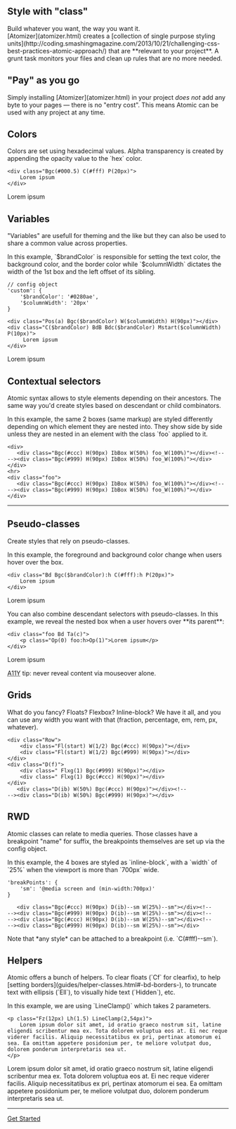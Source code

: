 ##

<div class="Bxz(bb) D(ib) Va(t) W(100%) Pend(20px)--sm W(50%)--sm">
<h2 class="Bdw(0)! P(0) M(0)">Style with &quot;class&quot;</h2>
<p>Build whatever you want, the way you want it.<br>
[Atomizer](atomizer.html) creates a [collection of single purpose styling units](http://coding.smashingmagazine.com/2013/10/21/challenging-css-best-practices-atomic-approach/) that are **relevant to your project**. A grunt task monitors your files and clean up rules that are no more needed.</p>
</div><!--
--><div class="Bxz(bb) D(ib) Va(t) W(100%) Pstart(20px)--sm W(50%)--sm">
<h2 class="Bdw(0)! P(0) M(0)">&quot;Pay&quot; as you go</h2>
<p>Simply installing [Atomizer](atomizer.html) in your project <em>does not</em> add any byte to your pages &mdash; there is no &quot;entry cost&quot;. This means Atomic can be used with any project at any time.</p>
</div>

## Colors

<div class="Row">
    <div class="Fl(start) W(60%) Fl(n)--xs W(a)--xs">
        Colors are set using hexadecimal values. Alpha transparency is created by appending the opacity value to the `hex` color.
    </div>
    <div class="Fl(start) W(60%) Cl(b) Fl(n)--xs W(a)--xs">
<pre><code class="lang-css">&lt;div class="Bgc(#<span class="hljs-number">000</span>.<span class="hljs-number">5</span>) C(#fff) P(<span class="hljs-number">20</span>px)"&gt;
    <span class="hljs-comment">Lorem ipsum</span>
&lt;/div&gt;
</code></pre>
    </div>
    <div class="Fl(end) W(30%) My(1em) Fl(n)--xs W(a)--xs">
        <div class="Bgc(#000.5) C(#fff) P(20px)">
            Lorem ipsum
        </div>
    </div>
</div>

## Variables

<div class="Row">
    <div class="Fl(start) W(60%) Fl(n)--xs W(a)--xs">
        <p>&quot;Variables&quot; are usefull for theming and the like but they can also be used to share a common value across properties.</p>
        <p>In this example, `$brandColor` is responsible for setting the text color, the background color, and the border color while `$columnWidth` dictates the width of the 1st box and the left offset of its sibling.</p>
    </div>
    <div class="Fl(start) W(60%) Cl(b) Fl(n)--xs W(a)--xs">
<pre><code class="lang-javascript"><span class="hljs-comment">// config object</span>
<span class="hljs-string">'custom'</span>: {
    <span class="hljs-string">'$brandColor'</span>: <span class="hljs-string">'#0280ae'</span>,
    <span class="hljs-string">'$columnWidth'</span>: <span class="hljs-string">'20px'</span>
}
</code></pre>
<pre><code class="lang-html">&lt;div class="Pos(a) Bgc($brandColor) W($columnWidth) H(<span class="hljs-number">90</span>px)"&gt;&lt;/div&gt;
&lt;div class="C($brandColor) BdB Bdc($brandColor) Mstart($columnWidth) P(<span class="hljs-number">10</span>px)"&gt;
     <span class="hljs-comment">Lorem ipsum</span>
&lt;/div&gt;
</code></pre>
    </div>
    <div class="Fl(end) W(30%) My(1em) Fl(n)--xs W(a)--xs">
        <div class="Pos(a) Bgc($brandColor) W($columnWidth) H(90px)"></div>
        <div class="C($brandColor) BdB Bdc($brandColor) Mstart($columnWidth) P(10px)">
            Lorem ipsum
        </div>
    </div>
</div>

## Contextual selectors

<div class="Row">
    <div class="Fl(start) W(60%) Fl(n)--xs W(a)--xs">
        <p>Atomic syntax allows to style elements depending on their ancestors. The same way you'd create styles based on descendant or child combinators.</p>
        <p>In this example, the same 2 boxes (same markup) are styled differently depending on which element they are nested into. They show side by side unless they are nested in an element with the class `foo` applied to it.</p>
    </div>
    <div class="Fl(start) W(60%) Cl(b) Fl(n)--xs W(a)--xs">
<pre><code class="lang-html"><span class="hljs-tag">&lt;<span class="hljs-title">div</span>&gt;</span>
   <span class="hljs-tag">&lt;<span class="hljs-title">div</span> <span class="hljs-attribute">class</span>=<span class="hljs-value">"Bgc(#ccc) H(90px) IbBox W(50%) foo_W(100%)"</span>&gt;</span><span class="hljs-tag">&lt;/<span class="hljs-title">div</span>&gt;</span><span class="hljs-comment">&lt;!--
--&gt;</span><span class="hljs-tag">&lt;<span class="hljs-title">div</span> <span class="hljs-attribute">class</span>=<span class="hljs-value">"Bgc(#999) H(90px) IbBox W(50%) foo_W(100%)"</span>&gt;</span><span class="hljs-tag">&lt;/<span class="hljs-title">div</span>&gt;</span>
<span class="hljs-tag">&lt;/<span class="hljs-title">div</span>&gt;</span>
<span class="hljs-tag">&lt;<span class="hljs-title">hr</span>&gt;</span>
<span class="hljs-tag">&lt;<span class="hljs-title">div</span> <span class="hljs-attribute">class</span>=<span class="hljs-value">"foo"</span>&gt;</span>
   <span class="hljs-tag">&lt;<span class="hljs-title">div</span> <span class="hljs-attribute">class</span>=<span class="hljs-value">"Bgc(#ccc) H(90px) IbBox W(50%) foo_W(100%)"</span>&gt;</span><span class="hljs-tag">&lt;/<span class="hljs-title">div</span>&gt;</span><span class="hljs-comment">&lt;!--
--&gt;</span><span class="hljs-tag">&lt;<span class="hljs-title">div</span> <span class="hljs-attribute">class</span>=<span class="hljs-value">"Bgc(#999) H(90px) IbBox W(50%) foo_W(100%)"</span>&gt;</span><span class="hljs-tag">&lt;/<span class="hljs-title">div</span>&gt;</span>
<span class="hljs-tag">&lt;/<span class="hljs-title">div</span>&gt;</span>
</code></pre>
    </div>
    <div class="Fl(end) W(30%) My(1em) Fl(n)--xs W(a)--xs">
        <div>
            <div class="Bgc(#ccc) H(90px) IbBox W(50%) foo_W(100%)"></div><!--
         --><div class="Bgc(#999) H(90px) IbBox W(50%) foo_W(100%)"></div>
        </div>
        <hr>
        <div class="foo">
            <div class="Bgc(#ccc) H(90px) IbBox W(50%) foo_W(100%)"></div><!--
         --><div class="Bgc(#999) H(90px) IbBox W(50%) foo_W(100%)"></div>
        </div>
    </div>
</div>

## Pseudo-classes

<div class="Row">
    <div class="Fl(start) W(60%) Fl(n)--xs W(a)--xs">
        <p>Create styles that rely on pseudo-classes.</p>
        <p>In this example, the foreground and background color change when users hover over the box.</p>
    </div>
    <div class="Fl(start) W(60%) Cl(b) Fl(n)--xs W(a)--xs">
<pre><code class="lang-html">&lt;div class="Bd Bgc($brandColor):h C(#fff):h P(<span class="hljs-number">20</span>px)"&gt;
    <span class="hljs-comment">Lorem ipsum</span>
&lt;/div&gt;
</code></pre>
    </div>
    <div class="Fl(end) W(30%) My(1em) Fl(n)--xs W(a)--xs">
        <div class="Bd Bgc($brandColor):h C(#fff):h P(20px)">
            Lorem ipsum
        </div>
    </div>
    <p class="Cl(b) W(60%) Fl(n)--xs W(a)--xs">You can also combine descendant selectors with pseudo-classes. In this example, we reveal the nested box when a user hovers over **its parent**:</p>
        <div class="Fl(start) W(60%) Cl(b) Fl(n)--xs W(a)--xs">
<pre><code class="lang-html">&lt;div class="foo Bd Ta(c)"&gt;
    &lt;p class="Op(<span class="hljs-number">0</span>) foo:h&gt;Op(<span class="hljs-number">1</span>)"&gt;<span class="hljs-comment">Lorem ipsum</span>&lt;/p&gt;
&lt;/div&gt;
</code></pre>
        </div>
        <div class="Fl(end) W(30%) My(1em) Fl(n)--xs W(a)--xs">
            <div class="foo Bd Ta(c)">
                <p class="Op(0) foo:h>Op(1)">Lorem ipsum</p>
            </div>
        </div>
        <p class="Cl(b) W(60%) Fl(n)--xs W(a)--xs Bxz(bb) noteBox info"><abbr title="Accessibility">A11Y</abbr> tip: never reveal content via mouseover alone.</p>
</div>

## Grids

<div class="Row">
    <div class="Fl(start) W(60%) Fl(n)--xs W(a)--xs">
        <p>What do you fancy? Floats? Flexbox? Inline-block? We have it all, and you can use any width you want with that (fraction, percentage, em, rem, px, whatever).</p>
    </div>
    <div class="Fl(start) W(60%) Cl(b) Fl(n)--xs W(a)--xs">
<pre><code class="lang-html"><span class="hljs-tag">&lt;<span class="hljs-title">div</span> <span class="hljs-attribute">class</span>=<span class="hljs-value">"Row"</span>&gt;</span>
    <span class="hljs-tag">&lt;<span class="hljs-title">div</span> <span class="hljs-attribute">class</span>=<span class="hljs-value">"Fl(start) W(1/2) Bgc(#ccc) H(90px)"</span>&gt;</span><span class="hljs-tag">&lt;/<span class="hljs-title">div</span>&gt;</span>
    <span class="hljs-tag">&lt;<span class="hljs-title">div</span> <span class="hljs-attribute">class</span>=<span class="hljs-value">"Fl(start) W(1/2) Bgc(#999) H(90px)"</span>&gt;</span><span class="hljs-tag">&lt;/<span class="hljs-title">div</span>&gt;</span>
<span class="hljs-tag">&lt;/<span class="hljs-title">div</span>&gt;</span>
<span class="hljs-tag">&lt;<span class="hljs-title">div</span> <span class="hljs-attribute">class</span>=<span class="hljs-value">"D(f)"</span>&gt;</span>
    <span class="hljs-tag">&lt;<span class="hljs-title">div</span> <span class="hljs-attribute">class</span>=<span class="hljs-value">" Flxg(1) Bgc(#999) H(90px)"</span>&gt;</span><span class="hljs-tag">&lt;/<span class="hljs-title">div</span>&gt;</span>
    <span class="hljs-tag">&lt;<span class="hljs-title">div</span> <span class="hljs-attribute">class</span>=<span class="hljs-value">" Flxg(1) Bgc(#ccc) H(90px)"</span>&gt;</span><span class="hljs-tag">&lt;/<span class="hljs-title">div</span>&gt;</span>
<span class="hljs-tag">&lt;/<span class="hljs-title">div</span>&gt;</span>
   <span class="hljs-tag">&lt;<span class="hljs-title">div</span> <span class="hljs-attribute">class</span>=<span class="hljs-value">"D(ib) W(50%) Bgc(#ccc) H(90px)"</span>&gt;</span><span class="hljs-tag">&lt;/<span class="hljs-title">div</span>&gt;</span><span class="hljs-comment">&lt;!--
--&gt;</span><span class="hljs-tag">&lt;<span class="hljs-title">div</span> <span class="hljs-attribute">class</span>=<span class="hljs-value">"D(ib) W(50%) Bgc(#999) H(90px)"</span>&gt;</span><span class="hljs-tag">&lt;/<span class="hljs-title">div</span>&gt;</span>
</code></pre>
    </div>
    <div class="Fl(end) W(30%) My(1em) Fl(n)--xs W(a)--xs">
        <div class="Row">
            <div class="Fl(start) W(1/2) Bgc(#ccc) H(90px)"></div>
            <div class="Fl(start) W(1/2) Bgc(#999) H(90px)"></div>
        </div>
        <div class="D(f)">
            <div class=" Flxg(1) Bgc(#999) H(90px)"></div>
            <div class=" Flxg(1) Bgc(#ccc) H(90px)"></div>
        </div>
        <div class="D(ib) W(50%) Bgc(#ccc) H(90px)"></div><!--
     --><div class="D(ib) W(50%) Bgc(#999) H(90px)"></div>
    </div>
</div>

## RWD

<div class="Row">
    <div class="Fl(start) W(60%) Fl(n)--xs W(a)--xs">
        <p>Atomic classes can relate to media queries. Those classes have a breakpoint &quot;name&quot; for suffix, the breakpoints themselves are set up via the config object.</p>
        <p>In this example, the 4 boxes are styled as `inline-block`, with a `width` of `25%` when the viewport is more than `700px` wide.</p>
    </div>
    <div class="Fl(start) W(60%) Cl(b) Fl(n)--xs W(a)--xs">
<pre><code class="lang-javascript"><span class="hljs-string">'breakPoints'</span>: {
    <span class="hljs-string">'sm'</span>: <span class="hljs-string">'@media screen and (min-width:700px)'</span>
}
</code></pre>
<pre><code class="lang-javascript">   <span class="hljs-tag">&lt;<span class="hljs-title">div</span> <span class="hljs-attribute">class</span>=<span class="hljs-value">"Bgc(#ccc) H(90px) D(ib)--sm W(25%)--sm"</span>&gt;</span><span class="hljs-tag">&lt;/<span class="hljs-title">div</span>&gt;</span><span class="hljs-comment">&lt;!--
--&gt;</span><span class="hljs-tag">&lt;<span class="hljs-title">div</span> <span class="hljs-attribute">class</span>=<span class="hljs-value">"Bgc(#999) H(90px) D(ib)--sm W(25%)--sm"</span>&gt;</span><span class="hljs-tag">&lt;/<span class="hljs-title">div</span>&gt;</span><span class="hljs-comment">&lt;!--
--&gt;</span><span class="hljs-tag">&lt;<span class="hljs-title">div</span> <span class="hljs-attribute">class</span>=<span class="hljs-value">"Bgc(#ccc) H(90px) D(ib)--sm W(25%)--sm"</span>&gt;</span><span class="hljs-tag">&lt;/<span class="hljs-title">div</span>&gt;</span><span class="hljs-comment">&lt;!--
--&gt;</span><span class="hljs-tag">&lt;<span class="hljs-title">div</span> <span class="hljs-attribute">class</span>=<span class="hljs-value">"Bgc(#999) H(90px) D(ib)--sm W(25%)--sm"</span>&gt;</span><span class="hljs-tag">&lt;/<span class="hljs-title">div</span>&gt;</span>
</code></pre>
    </div>
    <div class="Fl(end) W(30%) My(1em) Fl(n)--xs W(a)--xs">
        <div class="Bgc(#ccc) H(90px) D(ib)--sm W(25%)--sm"></div><!--
        --><div class="Bgc(#999) H(90px) D(ib)--sm W(25%)--sm"></div><!--
        --><div class="Bgc(#ccc) H(90px) D(ib)--sm W(25%)--sm"></div><!--
        --><div class="Bgc(#999) H(90px) D(ib)--sm W(25%)--sm"></div>
    </div>
</div>


<p class="Cl(b) W(60%) Fl(n)--xs W(a)--xs Bxz(bb) noteBox info">Note that *any style* can be attached to a breakpoint (i.e. `C(#fff)--sm`).</p>


## Helpers

<div class="Row">
    <div class="Fl(start) W(60%) Fl(n)--xs W(a)--xs">
        <p>Atomic offers a bunch of helpers. To clear floats (`Cf` for clearfix), to help [setting borders](guides/helper-classes.html#-bd-borders-), to truncate text with ellipsis (`Ell`), to visually hide text (`Hidden`), etc.</p>
        <p>In this example, we are using `LineClamp()` which takes 2 parameters.</p>
    </div>
    <div class="Fl(start) W(60%) Cl(b) Fl(n)--xs W(a)--xs">
<pre><code class="lang-html">&lt;p class="Fz(<span class="hljs-number">12</span>px) Lh(<span class="hljs-number">1</span>.<span class="hljs-number">5</span>) LineClamp(<span class="hljs-number">2</span>,<span class="hljs-number">54</span>px)"&gt;
    <span class="hljs-comment">Lorem ipsum dolor sit amet, id oratio graeco nostrum sit, latine eligendi scribentur mea ex. Tota dolorem voluptua eos at. Ei nec reque viderer facilis. Aliquip necessitatibus ex pri, pertinax atomorum ei sea. Ea omittam appetere posidonium per, te meliore volutpat duo, dolorem ponderum interpretaris sea ut.</span>
&lt;/p&gt;
</code></pre>
    </div>
    <div class="Fl(end) W(30%) My(1em) Fl(n)--xs W(a)--xs">
        <p class="Fz(12px) Lh(1.5) LineClamp(3,54px)">Lorem ipsum dolor sit amet, id oratio graeco nostrum sit, latine eligendi scribentur mea ex. Tota dolorem voluptua eos at. Ei nec reque viderer facilis. Aliquip necessitatibus ex pri, pertinax atomorum ei sea. Ea omittam appetere posidonium per, te meliore volutpat duo, dolorem ponderum interpretaris sea ut.</p>
    </div>
</div>

<hr>

<p class="Ta(c)"><a class="M(20px) D(ib) Py(10px) Px(20px) Fz(20px) C(#fff) Bgc(#0280ae.8) Bdrs(2px) Bxsh(light) Tsh(1) Fw(b) Td(n):h" href="quick-start.html">Get Started</a></p>
